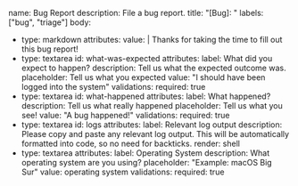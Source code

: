 name: Bug Report
description: File a bug report.
title: "[Bug]: "
labels: ["bug", "triage"]
body:
  - type: markdown
    attributes:
      value: |
        Thanks for taking the time to fill out this bug report!
  - type: textarea
    id: what-was-expected
    attributes:
      label: What did you expect to happen?
      description: Tell us what the expected outcome was.
      placeholder: Tell us what you expected
      value: "I should have been logged into the system"
    validations:
      required: true
  - type: textarea
    id: what-happened
    attributes:
      label: What happened?
      description: Tell us what really happened
      placeholder: Tell us what you see!
      value: "A bug happened!"
    validations:
      required: true
  - type: textarea
    id: logs
    attributes:
      label: Relevant log output
      description: Please copy and paste any relevant log output. This will be automatically formatted into code, so no need for backticks.
      render: shell
  - type: textarea
    attributes:
      label: Operating System
      description: What operating system are you using?
      placeholder: "Example: macOS Big Sur"
      value: operating system
    validations:
    required: true
